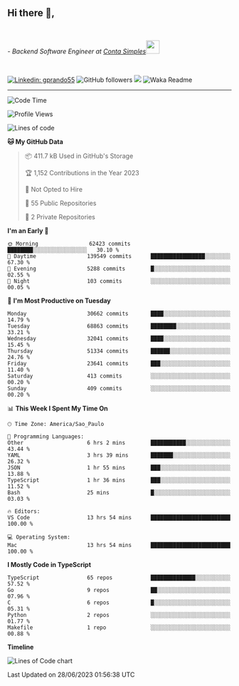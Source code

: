 <h2>Hi there  👋,</h2> </br>

<p><em>- Backend Software Engineer at <a href="https://contasimples.com">Conta Simples</a><img src="https://media.giphy.com/media/WUlplcMpOCEmTGBtBW/giphy.gif" width="30"> 
</em></p></br>


[![Linkedin: gprando55](https://img.shields.io/badge/-gprando55-blue?style=flat-square&logo=Linkedin&logoColor=white&link=https://www.linkedin.com/in/prandogabriel/)](https://www.linkedin.com/in/prandogabriel)
![GitHub followers](https://img.shields.io/github/followers/prandogabriel?label=Follow&style=social)
![](https://visitor-badge.glitch.me/badge?page_id=prandogabriel.prandogabriel)
![Waka Readme](https://github.com/prandogabriel/prandogabriel/workflows/Waka%20Readme/badge.svg)

---
<!--START_SECTION:waka-->
![Code Time](http://img.shields.io/badge/Code%20Time-2%2C460%20hrs%2010%20mins-blue)

![Profile Views](http://img.shields.io/badge/Profile%20Views-0-blue)

![Lines of code](https://img.shields.io/badge/From%20Hello%20World%20I%27ve%20Written-248.4%20million%20lines%20of%20code-blue)

**🐱 My GitHub Data** 

> 📦 411.7 kB Used in GitHub's Storage 
 > 
> 🏆 1,152 Contributions in the Year 2023
 > 
> 🚫 Not Opted to Hire
 > 
> 📜 55 Public Repositories 
 > 
> 🔑 2 Private Repositories 
 > 
**I'm an Early 🐤** 

```text
🌞 Morning                62423 commits       ████████░░░░░░░░░░░░░░░░░   30.10 % 
🌆 Daytime                139549 commits      █████████████████░░░░░░░░   67.30 % 
🌃 Evening                5288 commits        █░░░░░░░░░░░░░░░░░░░░░░░░   02.55 % 
🌙 Night                  103 commits         ░░░░░░░░░░░░░░░░░░░░░░░░░   00.05 % 
```
📅 **I'm Most Productive on Tuesday** 

```text
Monday                   30662 commits       ████░░░░░░░░░░░░░░░░░░░░░   14.79 % 
Tuesday                  68863 commits       ████████░░░░░░░░░░░░░░░░░   33.21 % 
Wednesday                32041 commits       ████░░░░░░░░░░░░░░░░░░░░░   15.45 % 
Thursday                 51334 commits       ██████░░░░░░░░░░░░░░░░░░░   24.76 % 
Friday                   23641 commits       ███░░░░░░░░░░░░░░░░░░░░░░   11.40 % 
Saturday                 413 commits         ░░░░░░░░░░░░░░░░░░░░░░░░░   00.20 % 
Sunday                   409 commits         ░░░░░░░░░░░░░░░░░░░░░░░░░   00.20 % 
```


📊 **This Week I Spent My Time On** 

```text
🕑︎ Time Zone: America/Sao_Paulo

💬 Programming Languages: 
Other                    6 hrs 2 mins        ███████████░░░░░░░░░░░░░░   43.44 % 
YAML                     3 hrs 39 mins       ███████░░░░░░░░░░░░░░░░░░   26.32 % 
JSON                     1 hr 55 mins        ███░░░░░░░░░░░░░░░░░░░░░░   13.88 % 
TypeScript               1 hr 36 mins        ███░░░░░░░░░░░░░░░░░░░░░░   11.52 % 
Bash                     25 mins             █░░░░░░░░░░░░░░░░░░░░░░░░   03.03 % 

🔥 Editors: 
VS Code                  13 hrs 54 mins      █████████████████████████   100.00 % 

💻 Operating System: 
Mac                      13 hrs 54 mins      █████████████████████████   100.00 % 
```

**I Mostly Code in TypeScript** 

```text
TypeScript               65 repos            ██████████████░░░░░░░░░░░   57.52 % 
Go                       9 repos             ██░░░░░░░░░░░░░░░░░░░░░░░   07.96 % 
C                        6 repos             █░░░░░░░░░░░░░░░░░░░░░░░░   05.31 % 
Python                   2 repos             ░░░░░░░░░░░░░░░░░░░░░░░░░   01.77 % 
Makefile                 1 repo              ░░░░░░░░░░░░░░░░░░░░░░░░░   00.88 % 
```



**Timeline**

![Lines of Code chart](https://raw.githubusercontent.com/prandogabriel/prandogabriel/master/assets/bar_graph.png)


 Last Updated on 28/06/2023 01:56:38 UTC
<!--END_SECTION:waka-->
